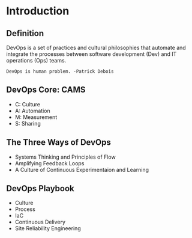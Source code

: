 # Introduction

## Definition

DevOps is a set of practices and cultural philosophies that automate and integrate the processes between software development (Dev) and IT operations (Ops) teams.

`DevOps is human problem. -Patrick Debois`

## DevOps Core: CAMS

- C: Culture
- A: Automation
- M: Measurement
- S: Sharing

## The Three Ways of DevOps

- Systems Thinking and Principles of Flow
- Amplifying Feedback Loops
- A Culture of Continuous Experimentaion and Learning

## DevOps Playbook

- Culture
- Process
- IaC
- Continuous Delivery
- Site Reliability Engineering
